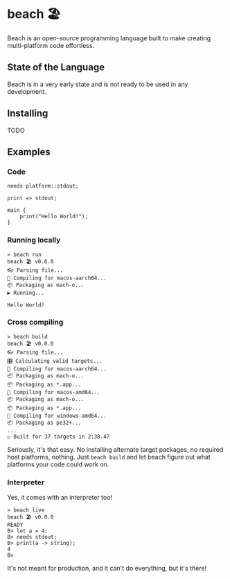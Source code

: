 # beach 🏖️

Beach is an open-source programming language built to make creating multi-platform code effortless.

## State of the Language

Beach is in a very early state and is not ready to be used in any development.

## Installing

TODO

## Examples

### Code

```beach
needs platform::stdout;

print => stdout;

main {
    print("Hello World!");
}
```

### Running locally

```terminal
> beach run
beach 🏖️ v0.0.0
👓 Parsing file...
🔨 Compiling for macos-aarch64...
📦 Packaging as mach-o...
▶️ Running...

Hello World!
```

### Cross compiling

```terminal
> beach build
beach 🏖️ v0.0.0
👓 Parsing file...
🎛️ Calculating valid targets...
🔨 Compiling for macos-aarch64...
📦 Packaging as mach-o...
📦 Packaging as *.app...
🔨 Compiling for macos-amd64...
📦 Packaging as mach-o...
📦 Packaging as *.app...
🔨 Compiling for windows-amd64...
📦 Packaging as pe32+...
...
☑️ Built for 37 targets in 2:38.47
```

Seriously, it's that easy. No installing alternate target packages, no required host platforms,
nothing. Just `beach build` and let beach figure out what platforms your code could work on.

### Interpreter

Yes, it comes with an interpreter too!

```terminal
> beach live
beach 🏖️ v0.0.0
READY
B> let a = 4;
B> needs stdout;
B> print(a -> string);
4
B> 
```

It's not meant for production, and it can't do everything, but it's there!
